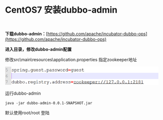 # CentOS7 安装dubbo-admin

‍

**下载dubbo-admin：**​[https://github.com/apache/incubator-dubbo-ops](https://github.com/apache/incubator-dubbo-ops)

**进入目录，修改dubbo-admin配置**

修改src\main\resources\application.properties 指定zookeeper地址

​![image](assets/image-20230308163139-bv9fa01.png)​

运行dubbo-admin

```shell
java -jar dubbo-admin-0.0.1-SNAPSHOT.jar
```

默认使用root/root 登陆

​​

‍
